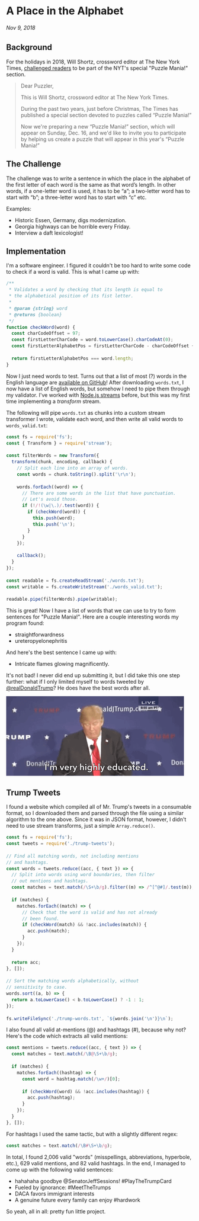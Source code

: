 # A Place in the Alphabet
###### Nov 9, 2018

## Background

For the holidays in 2018, Will Shortz, crossword editor at The New York Times, [challenged readers](https://www.nytimes.com/crosswords/alphabet2018) to be part of the NYT's special "Puzzle Mania!" section.

> Dear Puzzler,
>
> This is Will Shortz, crossword editor at The New York Times.
>
> During the past two years, just before Christmas, The Times has published a special section devoted to puzzles called “Puzzle Mania!”
>
> Now we're preparing a new “Puzzle Mania!” section, which will appear on Sunday, Dec. 16, and we'd like to invite you to participate by helping us create a puzzle that will appear in this year's “Puzzle Mania!”

## The Challenge

The challenge was to write a sentence in which the place in the alphabet of the first letter of each word is the same as that word’s length. In other words, if a one-letter word is used, it has to be “a”; a two-letter word has to start with “b”; a three-letter word has to start with “c” etc.

Examples:

- Historic Essen, Germany, digs modernization.
- Georgia highways can be horrible every Friday.
- Interview a daft lexicologist!

## Implementation

I'm a software engineer. I figured it couldn't be too hard to write some code to check if a word is valid. This is what I came up with:

```js
/**
 * Validates a word by checking that its length is equal to
 * the alphabetical position of its fist letter.
 *
 * @param {string} word
 * @returns {boolean}
 */
function checkWord(word) {
  const charCodeOffset = 97;
  const firstLetterCharCode = word.toLowerCase().charCodeAt(0);
  const firstLetterAlphabetPos = firstLetterCharCode - charCodeOffset + 1;

  return firstLetterAlphabetPos === word.length;
}
```

Now I just need words to test. Turns out that a list of most (?) words in the English language are [available on GitHub](https://github.com/dwyl/english-words)! After downloading `words.txt`, I now have a list of English words, but somehow I need to pipe them through my validator. I've worked with [Node.js streams](https://nodejs.org/api/stream.html) before, but this was my first time implementing a _transform_ stream.

The following will pipe `words.txt` as chunks into a custom stream transformer I wrote, validate each word, and then write all valid words to `words_valid.txt`:

```js
const fs = require('fs');
const { Transform } = require('stream');

const filterWords = new Transform({
  transform(chunk, encoding, callback) {
    // Split each line into an array of words.
    const words = chunk.toString().split('\r\n');

    words.forEach((word) => {
      // There are some words in the list that have punctuation.
      // Let's avoid those.
      if (!/!(\w|\.)/.test(word)) {
        if (checkWord(word)) {
          this.push(word);
          this.push('\n');
        }
      }
    });

    callback();
  }
});

const readable = fs.createReadStream('./words.txt');
const writable = fs.createWriteStream('./words_valid.txt');

readable.pipe(filterWords).pipe(writable);
```

This is great! Now I have a list of words that we can use to try to form sentences for "Puzzle Mania!". Here are a couple interesting words my program found:

* straightforwardness
* ureteropyelonephritis

And here's the best sentence I came up with:

* Intricate flames glowing magnificently.

It's not bad! I never did end up submitting it, but I did take this one step further: what if I only limited myself to words tweeted by [@realDonaldTrump](https://twitter.com/realdonaldtrump)? He does have the best words after all.

![](./img/trump-best-words.gif)


## Trump Tweets

I found a website which compiled all of Mr. Trump's tweets in a consumable format, so I downloaded them and parsed through the file using a similar algorithm to the one above. Since it was in JSON format, however, I didn't need to use stream transforms, just a simple `Array.reduce()`.

```js
const fs = require('fs');
const tweets = require('./trump-tweets');

// Find all matching words, not including mentions
// and hashtags.
const words = tweets.reduce((acc, { text }) => {
  // Split into words using word boundaries, then filter
  // out mentions and hashtags.
  const matches = text.match(/\S+\b/g).filter((m) => /^[^@#]/.test(m));

  if (matches) {
    matches.forEach((match) => {
      // Check that the word is valid and has not already
      // been found.
      if (checkWord(match) && !acc.includes(match)) {
        acc.push(match);
      }
    });
  }

  return acc;
}, []);

// Sort the matching words alphabetically, without
// sensitivity to case.
words.sort((a, b) => {
  return a.toLowerCase() < b.toLowerCase() ? -1 : 1;
});

fs.writeFileSync('./trump-words.txt', `${words.join('\n')}\n`);
```

I also found all valid at-mentions (@) and hashtags (#), because why not? Here's the code which extracts all valid mentions:

```js
const mentions = tweets.reduce((acc, { text }) => {
  const matches = text.match(/\B@\S+\b/g);

  if (matches) {
    matches.forEach((hashtag) => {
      const word = hashtag.match(/\w+/)[0];

      if (checkWord(word) && !acc.includes(hashtag)) {
        acc.push(hashtag);
      }
    });
  }
}, []);
```

For hashtags I used the same tactic, but with a slightly different regex:

```js
const matches = text.match(/\B#\S+\b/g);
```

In total, I found 2,006 valid "words" (misspellings, abbreviations, hyperbole, etc.), 629 valid mentions, and 82 valid hashtags. In the end, I managed to come up with the following valid sentences:

* hahahaha goodbye @SenatorJeffSessions! #PlayTheTrumpCard
* Fueled by ignorance: #MeetTheTrumps
* DACA favors immigrant interests
* A genuine future every family can enjoy #hardwork

So yeah, all in all: pretty fun little project.
